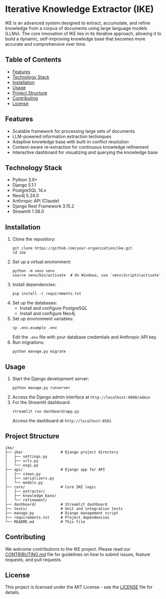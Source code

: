 # Iterative Knowledge Extractor (IKE)

IKE is an advanced system designed to extract, accumulate, and refine knowledge from a corpus of documents using large language models (LLMs). The core innovation of IKE lies in its iterative approach, allowing it to build a dynamic, self-improving knowledge base that becomes more accurate and comprehensive over time.

## Table of Contents
- [Features](#features)
- [Technology Stack](#technology-stack)
- [Installation](#installation)
- [Usage](#usage)
- [Project Structure](#project-structure)
- [Contributing](#contributing)
- [License](#license)

## Features
- Scalable framework for processing large sets of documents
- LLM-powered information extraction techniques
- Adaptive knowledge base with built-in conflict resolution
- Context-aware re-extraction for continuous knowledge refinement
- Interactive dashboard for visualizing and querying the knowledge base

## Technology Stack
- Python 3.9+
- Django 5.1.1
- PostgreSQL 14.x
- Neo4j 5.24.0
- Anthropic API (Claude)
- Django Rest Framework 3.15.2
- Streamlit 1.38.0

## Installation
1. Clone the repository:
   ```
   git clone https://github.com/your-organization/ike.git
   cd ike
   ```
2. Set up a virtual environment:
   ```
   python -m venv venv
   source venv/bin/activate  # On Windows, use `venv\Scripts\activate`
   ```
3. Install dependencies:
   ```
   pip install -r requirements.txt
   ```
4. Set up the databases:
   - Install and configure PostgreSQL
   - Install and configure Neo4j
5. Set up environment variables:
   ```
   cp .env.example .env
   ```
   Edit the `.env` file with your database credentials and Anthropic API key.
6. Run migrations:
   ```
   python manage.py migrate
   ```

## Usage
1. Start the Django development server:
   ```
   python manage.py runserver
   ```
2. Access the Django admin interface at `http://localhost:8000/admin`
3. For the Streamlit dashboard:
   ```
   streamlit run dashboard/app.py
   ```
   Access the dashboard at `http://localhost:8501`

## Project Structure
```
ike/
├── ike/                 # Django project directory
│   ├── settings.py
│   ├── urls.py
│   └── wsgi.py
├── api/                 # Django app for API
│   ├── views.py
│   ├── serializers.py
│   └── models.py
├── core/                # Core IKE logic
│   ├── extractor/
│   ├── knowledge_base/
│   └── refinement/
├── dashboard/           # Streamlit dashboard
├── tests/               # Unit and integration tests
├── manage.py            # Django management script
├── requirements.txt     # Project dependencies
└── README.md            # This file
```

## Contributing
We welcome contributions to the IKE project. Please read our [CONTRIBUTING.md](CONTRIBUTING.md) file for guidelines on how to submit issues, feature requests, and pull requests.

## License
This project is licensed under the MIT License - see the [LICENSE](LICENSE) file for details.